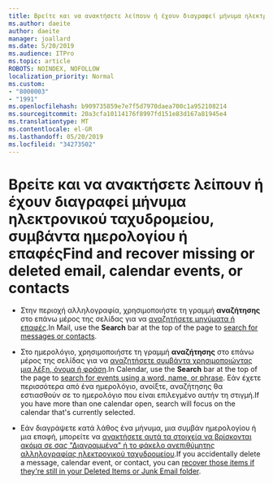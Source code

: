 ```yaml
---
title: Βρείτε και να ανακτήσετε λείπουν ή έχουν διαγραφεί μήνυμα ηλεκτρονικού ταχυδρομείου, συμβάντα ημερολογίου ή επαφές
ms.author: daeite
author: daeite
manager: joallard
ms.date: 5/20/2019
ms.audience: ITPro
ms.topic: article
ROBOTS: NOINDEX, NOFOLLOW
localization_priority: Normal
ms.custom:
- "8000003"
- "1991"
ms.openlocfilehash: b909735859e7e7f5d7970daea700c1a952108214
ms.sourcegitcommit: 20a3cfa10114176f8997fd151e83d167a81945e4
ms.translationtype: MT
ms.contentlocale: el-GR
ms.lasthandoff: 05/20/2019
ms.locfileid: "34273502"
---
```

# <a name="find-and-recover-missing-or-deleted-email-calendar-events-or-contacts"></a><span data-ttu-id="65912-102">Βρείτε και να ανακτήσετε λείπουν ή έχουν διαγραφεί μήνυμα ηλεκτρονικού ταχυδρομείου, συμβάντα ημερολογίου ή επαφές</span><span class="sxs-lookup"><span data-stu-id="65912-102">Find and recover missing or deleted email, calendar events, or contacts</span></span>

- <span data-ttu-id="65912-103">Στην περιοχή αλληλογραφία, χρησιμοποιήστε τη γραμμή **αναζήτησης** στο επάνω μέρος της σελίδας για να [αναζητήσετε μηνύματα ή επαφές](https://support.office.com/article/b27e5eb7-3255-4c61-bf16-1c6a16bc2e6b).</span><span class="sxs-lookup"><span data-stu-id="65912-103">In Mail, use the **Search** bar at the top of the page to [search for messages or contacts](https://support.office.com/article/b27e5eb7-3255-4c61-bf16-1c6a16bc2e6b).</span></span>

- <span data-ttu-id="65912-104">Στο ημερολόγιο, χρησιμοποιήστε τη γραμμή **αναζήτησης** στο επάνω μέρος της σελίδας για να [αναζητήσετε συμβάντα χρησιμοποιώντας μια λέξη, όνομα ή φράση](https://support.office.com/article/d587aaec-fb2c-4f6f-aee1-0df1fc591477).</span><span class="sxs-lookup"><span data-stu-id="65912-104">In Calendar, use the **Search** bar at the top of the page to [search for events using a word, name, or phrase](https://support.office.com/article/d587aaec-fb2c-4f6f-aee1-0df1fc591477).</span></span> <span data-ttu-id="65912-105">Εάν έχετε περισσότερα από ένα ημερολόγιο, ανοίξτε, αναζήτησης θα εστιασθούν σε το ημερολόγιο που είναι επιλεγμένο αυτήν τη στιγμή.</span><span class="sxs-lookup"><span data-stu-id="65912-105">If you have more than one calendar open, search will focus on the calendar that's currently selected.</span></span>

- <span data-ttu-id="65912-106">Εάν διαγράψετε κατά λάθος ένα μήνυμα, μια συμβάν ημερολογίου ή μια επαφή, μπορείτε να [ανακτήσετε αυτά τα στοιχεία να βρίσκονται ακόμα σε σας "Διαγραμμένα" ή το φάκελο ανεπιθύμητης αλληλογραφίας ηλεκτρονικού ταχυδρομείου](https://support.office.com/article/a8ca78ac-4721-4066-95dd-571842e9fb11).</span><span class="sxs-lookup"><span data-stu-id="65912-106">If you accidentally delete a message, calendar event, or contact, you can [recover those items if they're still in your Deleted Items or Junk Email folder](https://support.office.com/article/a8ca78ac-4721-4066-95dd-571842e9fb11).</span></span>